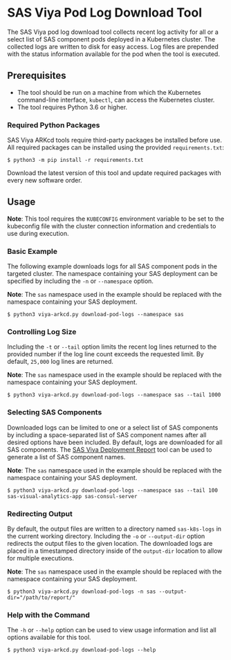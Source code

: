 # SAS Viya Pod Log Download Tool

The SAS Viya pod log download tool collects recent log activity for all or a select list of SAS component pods deployed
in a Kubernetes cluster. The collected logs are written to disk for easy access. Log files are prepended with the status
information available for the pod when the tool is executed.

## Prerequisites

- The tool should be run on a machine from which the Kubernetes command-line interface, `kubectl`, can access the Kubernetes cluster. 
- The tool requires Python 3.6 or higher.  

### Required Python Packages

SAS Viya ARKcd tools require third-party packages be installed before use. All required packages can be installed using the provided `requirements.txt`:

```commandline
$ python3 -m pip install -r requirements.txt
```

Download the latest version of this tool and update required packages with every new software order.

## Usage

**Note**: This tool requires the `KUBECONFIG` environment variable to be set to the kubeconfig file with the cluster
connection information and credentials to use during execution.

### Basic Example

The following example downloads logs for all SAS component pods in the targeted cluster. The namespace containing your SAS
deployment can be specified by including the `-n` or `--namespace` option.

**Note**: The `sas` namespace used in the example should be replaced with the namespace containing your SAS
deployment.

```commandline
$ python3 viya-arkcd.py download-pod-logs --namespace sas
```

### Controlling Log Size

Including the `-t` or `--tail` option limits the recent log lines returned to the provided number if the log line count
exceeds the requested limit. By default, `25,000` log lines are returned.

**Note**: The `sas` namespace used in the example should be replaced with the namespace containing your SAS
deployment.

```commandline
$ python3 viya-arkcd.py download-pod-logs --namespace sas --tail 1000
```

### Selecting SAS Components

Downloaded logs can be limited to one or a select list of SAS components by including a space-separated list of SAS component
names after all desired options have been included. By default, logs are downloaded for all SAS components. The
[SAS Viya Deployment Report](../deployment_report) tool can be used to generate a list of SAS component names.

**Note**: The `sas` namespace used in the example should be replaced with the namespace containing your SAS
deployment.

```commandline
$ python3 viya-arkcd.py download-pod-logs --namespace sas --tail 100 sas-visual-analytics-app sas-consul-server
```

### Redirecting Output

By default, the output files are written to a directory named `sas-k8s-logs` in the current working directory. Including
the `-o` or `--output-dir` option redirects the output files to the given location. The downloaded logs are placed in a
timestamped directory inside of the `output-dir` location to allow for multiple executions.

**Note**: The `sas` namespace used in the example should be replaced with the namespace containing your SAS
deployment.

```commandline
$ python3 viya-arkcd.py download-pod-logs -n sas --output-dir="/path/to/report/"
```

### Help with the Command

The `-h` or `--help` option can be used to view usage information and list all options available for this tool.

```commandline
$ python3 viya-arkcd.py download-pod-logs --help
```
